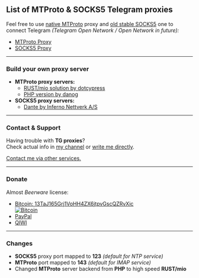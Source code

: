 ## List of MTProto & SOCKS5 Telegram proxies
Feel free to use [native MTProto](tg://proxy?server=62.210.73.58&port=143&secret=9615e2fc5c8c17419a8055ca5b55e9dd) proxy and [old stable SOCKS5](tg://socks?server=62.210.73.58&port=123&user=prx&pass=hHQ0nVmI2kI4Gf52OZhULAQI) one to connect Telegram *(Telegram Open Network / Open Network in future):*

- [MTProto Proxy](tg://proxy?server=62.210.73.58&port=143&secret=9615e2fc5c8c17419a8055ca5b55e9dd)
- [SOCKS5 Proxy](tg://socks?server=62.210.73.58&port=123&user=prx&pass=hHQ0nVmI2kI4Gf52OZhULAQI)

---

### Build your own proxy server
- **MTProto proxy servers:**
	- <a href="https://github.com/iShift/mtproxy/tree/d93f668a13af038603b2287df5ddc7142f25d1ca" target="_blank" alt="RUST/mio MTProxy">RUST/mio solution by dotcypress</a>  
	- [PHP version by danog](tg://resolve?domain=MadelineProto&post=348)  
- **SOCKS5 proxy servers:**
	- <a href="https://www.inet.no/dante/" target="_blank" alt="SOCKS5 Proxy">Dante by Inferno Nettverk A/S</a>  

---

### Contact & Support
Having trouble with **TG proxies**?  
Check actual info in [my channel](tg://resolve?domain=Syncrets) or [write me directly](tg://resolve?domain=Glitch).  

<a href="https://a-u.me/contact/" target="_blank" alt="Contact">Contact me via other services.</a>

---

### Donate
Almost *Beerware* license:

- <a href="bitcoin:13TaJ165Grj1VoHH4ZX6jtpvGscQZRvXic?amount=0.002&message=Thnx4TGProxy" target="_blank" alt="Bitcoin">Bitcoin: 13TaJ165Grj1VoHH4ZX6jtpvGscQZRvXic</a>  
<a href="bitcoin:13TaJ165Grj1VoHH4ZX6jtpvGscQZRvXic?amount=0.002&message=Thnx4TGProxy" target="_blank" alt="Bitcoin"><img src="https://a-u.me/0/smzx7.png" alt="Bitcoin"></a>
- <a href="https://paypal.me/Arxat/20" target="_blank" alt="PayPal">PayPal</a>
- <a href="https://ishop.qiwi.com/public/order/embed.action?from=553815&ccy=" target="_blank" alt="QIWI">QIWI</a>

---

### Changes
- **SOCKS5** proxy port mapped to **123** *(default for NTP service)*
- **MTProto** port mapped to **143** *(default for IMAP service)*
- Changed **MTProto** server backend from **PHP** to high speed **RUST/mio**
